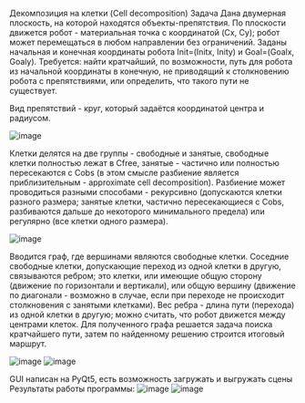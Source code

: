 Декомпозиция на клетки (Cell decomposition)
Задача Дана двумерная плоскость, на которой находятся объекты-препятствия. По плоскости движется робот - материальная точка с координатой (Cx, Cy); робот может перемещаться в любом направлении без ограничений. 
Заданы начальная и конечная координаты робота Init=(Initx, Inity) и Goal=(Goalx, Goaly). Требуется: найти кратчайший, по возможности, путь для робота из начальной координаты в конечную, 
не приводящий к столкновению робота с препятствиями, или определить, что такого пути не существует. 
 
 Вид препятствий - круг, который задаётся координатой центра и радиусом.
 
 ![image](https://github.com/H044M1/Cell_Decomposition/assets/116296089/9b1371b6-254c-4225-aec4-70b3f38489e9)

Клетки делятся на две группы - свободные и занятые, свободные клетки полностью лежат в Cfree, занятые - частично или полностью пересекаются с Cobs (в этом смысле разбиение является приблизительным - approximate cell decomposition). 
Разбиение может проводиться разными способами - рекурсивно (допускаются клетки разного размера; занятые клетки, частично пересекающиеся с Cobs, разбиваются дальше до некоторого минимального предела) или регулярно (все клетки одного размера).

![image](https://github.com/H044M1/Cell_Decomposition/assets/116296089/f88e6835-b27a-4864-9a3c-fe6e5549720d)

Вводится граф, где вершинами являются свободные клетки. Соседние свободные клетки, допускающие переход из одной клетки в другую, связываются ребром; это клетки, или имеющие общую сторону (движение по горизонтали и вертикали),
или общую вершину (движение по диагонали - возможно в случае, если при переходе не происходит столкновения с занятыми клетками). 
Вес ребра - длина пути (перехода) из одной клетки в другую; можно считать, что робот движется между центрами клеток. 
Для полученного графа решается задача поиска кратчайшего пути, затем по найденному решению строится итоговый маршрут.

![image](https://github.com/H044M1/Cell_Decomposition/assets/116296089/868bfafe-7d4f-4fe1-b206-aaa77f067693)
![image](https://github.com/H044M1/Cell_Decomposition/assets/116296089/9e32c4e9-80a8-4838-87cc-fce65ff56d4d)

GUI написан на PyQt5, есть возможность загружать и выгружать сцены Результаты работы программы:
![image](https://github.com/H044M1/Cell_Decomposition/assets/116296089/907039c1-0fe2-4eb4-98fd-b053e8ba805a)
![image](https://github.com/H044M1/Cell_Decomposition/assets/116296089/49c77a46-d7b3-4487-b149-b966a2d1a3ca)

